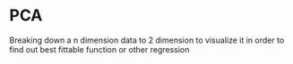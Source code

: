 # PCA
Breaking down a n dimension data to 2 dimension to visualize it in order to find out best fittable function or other regression
